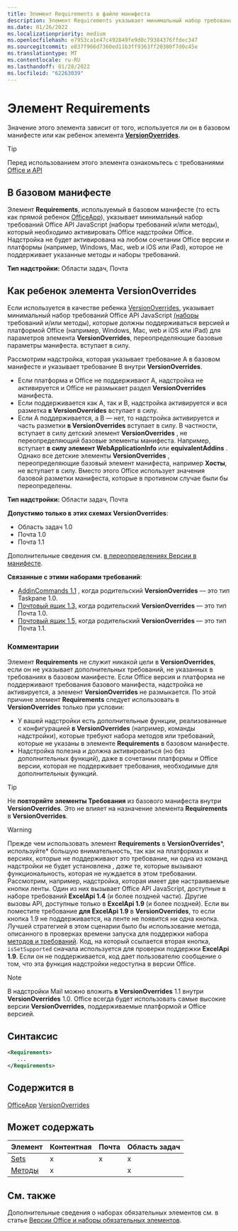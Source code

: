 ```yaml
---
title: Элемент Requirements в файле манифеста
description: Элемент Requirements указывает минимальный набор требований и методы, Office надстройка должна быть активирована Office или переопределять базовые параметры манифеста.
ms.date: 01/26/2022
ms.localizationpriority: medium
ms.openlocfilehash: e7953ca1e47c492849fe9d0c79384376ffdec347
ms.sourcegitcommit: e837f966d7360ed11b3ff9363ff20380f7d0c45e
ms.translationtype: MT
ms.contentlocale: ru-RU
ms.lasthandoff: 01/28/2022
ms.locfileid: "62263039"
---
```

# <a name="requirements-element"></a>Элемент Requirements

Значение этого элемента зависит от того, используется ли он в базовом манифесте или как ребенок элемента [**VersionOverrides**](#as-a-child-of-a-versionoverrides-element).[](#in-the-base-manifest)

> [!TIP]
> Перед использованием этого элемента ознакомьтесь с требованиями [Office и API](../../develop/specify-office-hosts-and-api-requirements.md)

## <a name="in-the-base-manifest"></a>В базовом манифесте

Элемент **Requirements**, используемый в базовом манифесте (то есть как прямой ребенок [OfficeApp](officeapp.md)), указывает минимальный набор требований Office API JavaScript [(](../../develop/office-versions-and-requirement-sets.md#specify-office-applications-and-requirement-sets)наборы требований и/или методы), который необходимо активировать Office надстройки Office. Надстройка не будет активирована на любом сочетании Office версии и платформы (например, Windows, Mac, web и iOS или iPad), которое не поддерживает указанные методы и наборы требований.

**Тип надстройки:** Области задач, Почта

## <a name="as-a-child-of-a-versionoverrides-element"></a>Как ребенок элемента VersionOverrides

Если используется в качестве ребенка [VersionOverrides](versionoverrides.md), указывает минимальный набор требований Office API JavaScript [(наборы](../../develop/office-versions-and-requirement-sets.md#specify-office-applications-and-requirement-sets) требований и/или методы), которые должны поддерживаться версией и платформой Office (например, Windows, Mac, web и iOS или iPad) для параметров элемента **VersionOverrides**, переопределяющие базовые параметры манифеста.  вступает в силу.

Рассмотрим надстройка, которая указывает требование A в базовом манифесте и указывает требование B внутри **VersionOverrides**. 

- Если платформа и Office не поддерживают A, надстройка не активируется и Office не размыкает раздел **VersionOverrides** манифеста. 
- Если поддерживается как A, так и B, надстройка активируется и вся разметка **в VersionOverrides** вступает в силу. 
- Если A поддерживается, а B — нет, то надстройка активируется и часть  разметки **в VersionOverrides** вступает в силу. В частности, вступает в силу детский элемент **VersionOverrides** , не переопределяющий базовые элементы манифеста. Например, вступает **в силу элемент WebApplicationInfo** или **equivalentAddins** . Однако все детские элементы **VersionOverrides** , переопределяющие базовый элемент манифеста, например **Хосты**, не вступает в силу. Вместо этого Office использует значения базовой разметки манифеста, которые в противном случае были бы переопределены. 

**Тип надстройки:** Области задач, Почта

**Допустимо только в этих схемах VersionOverrides**:

- Область задач 1.0
- Почта 1.0
- Почта 1.1

Дополнительные сведения см. [в переопределениях Версии в манифесте](../../develop/add-in-manifests.md#version-overrides-in-the-manifest).

**Связанные с этими наборами требований**:

- [AddinCommands 1.1](../requirement-sets/add-in-commands-requirement-sets.md) , когда родительский **VersionOverrides** — это тип Taskpane 1.0.
- [Почтовый ящик 1.3,](../../reference/objectmodel/requirement-set-1.3/outlook-requirement-set-1.3.md) когда родительский **VersionOverrides** — это тип Почта 1.0.
- [Почтовый ящик 1.5,](../../reference/objectmodel/requirement-set-1.5/outlook-requirement-set-1.5.md) когда родительский **VersionOverrides** — это тип Почта 1.1.

### <a name="remarks"></a>Комментарии

Элемент **Requirements** не служит никакой цели в **VersionOverrides**, если он не указывает дополнительных требований, не указанных в требованиях в  базовом манифесте. Если Office версия и платформа не поддерживают требования базового манифеста, надстройка не активируется, а элемент **VersionOverrides** не размыкается. По этой причине элемент **Requirements** следует использовать в **VersionOverrides** только при условии:

- У вашей надстройки есть дополнительные функции, реализованные с конфигурацией **в VersionOverrides** (например, команды надстройки), которые требуют набора методов или требований, которые не указаны в элементе **Requirements** в базовом манифесте.
- Надстройка полезна и должна активироваться (но без дополнительных функций), даже в сочетании платформы и Office версии, которая не поддерживает требования, необходимые для дополнительных функций.

> [!TIP]
> Не **повторяйте элементы Требования** из базового манифеста внутри **VersionOverrides**. Это не влияет на назначение элемента **Requirements** в **VersionOverrides**.

> [!WARNING]
> Прежде чем использовать элемент **Requirements** в **VersionOverrides***, используйте* большую внимательность, так как на платформах и версиях, которые не поддерживают это требование, ни одна из команд надстройки не будет установлена *, даже* те, которые вызывают функциональность, которая не нуждается в этом требовании. Рассмотрим, например, надстройка, которая имеет две настраиваемые кнопки ленты. Один из них вызывает Office API JavaScript, доступные в наборе требований **ExcelApi 1.4** (и более поздней части). Другие вызовы API, доступные только в **ExcelApi 1.9** (и более поздней). Если вы поместите требование **для ExcelApi 1.9** в **VersionOverrides**, то если кнопка 1.9 не поддерживается, на ленте  не появится ни одна кнопка. Лучшей стратегией в этом сценарии было бы использование метода, описанного в проверках времени запуска для поддержки набора [методов и требований](../../develop/specify-office-hosts-and-api-requirements.md#runtime-checks-for-method-and-requirement-set-support). Код, на который ссылается вторая кнопка, `isSetSupported` сначала используется для проверки поддержки **ExcelApi 1.9**. Если он не поддерживается, код дает пользователю сообщение о том, что эта функция надстройки недоступна в версии Office. 

> [!NOTE]
> В надстройки Mail можно вложить **в VersionOverrides** 1.1 внутри **VersionOverrides** 1.0. Office всегда будет использовать самые высокие версии **VersionOverrides**, поддерживаемые платформой и Office версией.

## <a name="syntax"></a>Синтаксис

```XML
<Requirements>
   ...
</Requirements>
```

## <a name="contained-in"></a>Содержится в

[OfficeApp](officeapp.md)
 [VersionOverrides](versionoverrides.md)

## <a name="can-contain"></a>Может содержать

|Элемент|Контентная|Почта|Область задач|
|:-----|:-----|:-----|:-----|
|[Sets](sets.md)|x|x|x|
|[Методы](methods.md)|x||x|

## <a name="see-also"></a>См. также

Дополнительные сведения о наборах обязательных элементов см. в статье [Версии Office и наборы обязательных элементов](../../develop/office-versions-and-requirement-sets.md).
